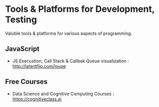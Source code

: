 # Tools & Platforms for Development, Testing
Valuble tools &amp; platforms for various aspects of programming.

## JavaScript
* JS Execustion, Call Stack & Callbak Queue visualization : http://latentflip.com/loupe

## Free Courses
* Data Science and Cognitive Computing Courses : https://cognitiveclass.ai
